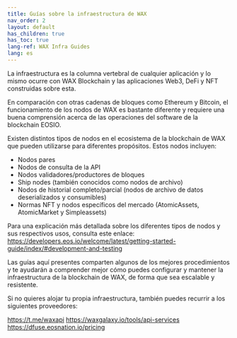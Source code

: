 ```yaml
---
title: Guías sobre la infraestructura de WAX
nav_order: 2
layout: default
has_children: true
has_toc: true
lang-ref: WAX Infra Guides
lang: es
---
```


La infraestructura es la columna vertebral de cualquier aplicación y lo mismo ocurre con WAX Blockchain y las aplicaciones Web3, DeFi y NFT construidas sobre esta.

En comparación con otras cadenas de bloques como Ethereum y Bitcoin, el funcionamiento de los nodos de WAX es bastante diferente y requiere una buena comprensión acerca de las operaciones del software de la blockchain EOSIO.

Existen distintos tipos de nodos en el ecosistema de la blockchain de WAX que pueden utilizarse para diferentes propósitos. Estos nodos incluyen:

- Nodos pares
- Nodos de consulta de la API
- Nodos validadores/productores de bloques
- Ship nodes (también conocidos como nodos de archivo)
- Nodos de historial completo/parcial (nodos de archivo de datos deserializados y consumibles)
- Normas NFT y nodos específicos del mercado (AtomicAssets, AtomicMarket y Simpleassets)

Para una explicación más detallada sobre los diferentes tipos de nodos y sus respectivos usos, consulta este enlace: https://developers.eos.io/welcome/latest/getting-started-guide/index/#development-and-testing

Las guías aquí presentes comparten algunos de los mejores procedimientos y te ayudarán a comprender mejor cómo puedes configurar y mantener la infraestructura de la blockchain de WAX, de forma que sea escalable y resistente.

Si no quieres alojar tu propia infraestructura, también puedes recurrir a los siguientes proveedores:

https://t.me/waxapi
https://waxgalaxy.io/tools/api-services
https://dfuse.eosnation.io/pricing

